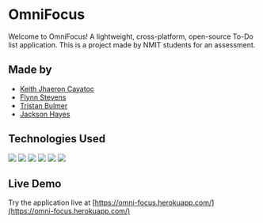 # OmniFocus

Welcome to OmniFocus! A lightweight, cross-platform, open-source To-Do list application. This is a project made by NMIT students for an assessment.

## Made by

- [Keith Jhaeron Cayatoc](https://github.com/Yugenzariah)
- [Flynn Stevens](https://github.com/fstevens30)
- [Tristan Bulmer](https://github.com/Transit-Lumber)
- [Jackson Hayes](https://github.com/JacksoonHayes)

## Technologies Used

<img src="https://img.shields.io/badge/HTML5-E34F26?style=for-the-badge&logo=html5&logoColor=white">
<img src="https://img.shields.io/badge/CSS3-1572B6?style=for-the-badge&logo=css3&logoColor=white">
<img src="https://img.shields.io/badge/JavaScript-F7DF1E?style=for-the-badge&logo=javascript&logoColor=black">
<img src="https://img.shields.io/badge/Node.js-339933?style=for-the-badge&logo=node.js&logoColor=white">
<img src="https://img.shields.io/badge/Firebase-FFCA28?style=for-the-badge&logo=firebase&logoColor=black">
<img src="https://img.shields.io/badge/Heroku-430098?style=for-the-badge&logo=heroku&logoColor=white">

## Live Demo

Try the application live at [https://omni-focus.herokuapp.com/](https://omni-focus.herokuapp.com/)
